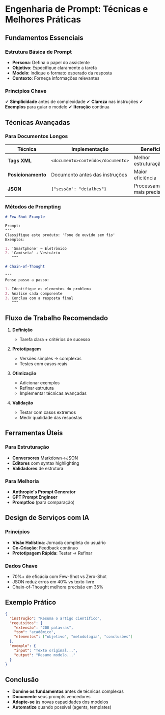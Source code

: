 # Engenharia de Prompt: Técnicas e Melhores Práticas

## Fundamentos Essenciais

### Estrutura Básica de Prompt

- **Persona**: Defina o papel do assistente
- **Objetivo**: Especifique claramente a tarefa
- **Modelo**: Indique o formato esperado da resposta
- **Contexto**: Forneça informações relevantes

### Princípios Chave

✔ **Simplicidade** antes de complexidade
✔ **Clareza** nas instruções
✔ **Exemplos** para guiar o modelo
✔ **Iteração** contínua

## Técnicas Avançadas

### Para Documentos Longos

| Técnica            | Implementação                     | Benefício                  |
| ------------------ | --------------------------------- | -------------------------- |
| **Tags XML**       | `<documento>conteúdo</documento>` | Melhor estruturação        |
| **Posicionamento** | Documento antes das instruções    | Maior eficiência           |
| **JSON**           | `{"sessão": "detalhes"}`          | Processamento mais preciso |

### Métodos de Prompting

```markdown
# Few-Shot Example

Prompt:
"""
Classifique este produto: 'Fone de ouvido sem fio'
Exemplos:

1. 'Smartphone' → Eletrônico
2. 'Camiseta' → Vestuário
   """

# Chain-of-Thought

"""
Pense passo a passo:

1. Identifique os elementos do problema
2. Analise cada componente
3. Conclua com a resposta final
   """
```

## Fluxo de Trabalho Recomendado

1. **Definição**

   - Tarefa clara + critérios de sucesso

2. **Prototipagem**

   - Versões simples → complexas
   - Testes com casos reais

3. **Otimização**

   - Adicionar exemplos
   - Refinar estrutura
   - Implementar técnicas avançadas

4. **Validação**
   - Testar com casos extremos
   - Medir qualidade das respostas

## Ferramentas Úteis

### Para Estruturação

- **Conversores** Markdown→JSON
- **Editores** com syntax highlighting
- **Validadores** de estrutura

### Para Melhoria

- **Anthropic's Prompt Generator**
- **GPT Prompt Engineer**
- **Promptfoo** (para comparação)

## Design de Serviços com IA

### Princípios

- **Visão Holística**: Jornada completa do usuário
- **Co-Criação**: Feedback contínuo
- **Prototipagem Rápida**: Testar → Refinar

### Dados Chave

- 70%+ de eficácia com Few-Shot vs Zero-Shot
- JSON reduz erros em 40% vs texto livre
- Chain-of-Thought melhora precisão em 35%

## Exemplo Prático

```json
{
  "instrução": "Resuma o artigo científico",
  "requisitos": {
    "extensão": "200 palavras",
    "tom": "acadêmico",
    "elementos": ["objetivo", "metodologia", "conclusões"]
  },
  "exemplo": {
    "input": "Texto original...",
    "output": "Resumo modelo..."
  }
}
```

## Conclusão

- **Domine os fundamentos** antes de técnicas complexas
- **Documente** seus prompts vencedores
- **Adapte-se** às novas capacidades dos modelos
- **Automatize** quando possível (agents, templates)
